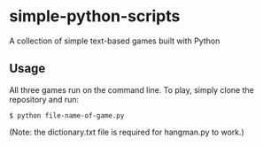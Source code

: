 # simple-python-scripts

A collection of simple text-based games built with Python

## Usage

All three games run on the command line. To play, simply clone the repository and run:

`$ python file-name-of-game.py`

(Note: the dictionary.txt file is required for hangman.py to work.)

